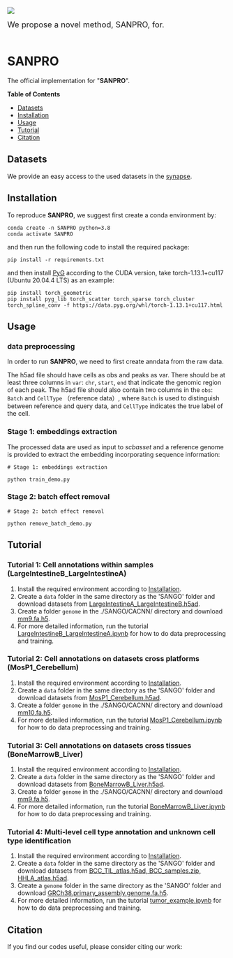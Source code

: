 ![](figures/model.png)

<font size=4> We propose a novel method, SANPRO, for.  </font> <br><br>


# SANPRO

The official implementation for "**SANPRO**".

**Table of Contents**

* [Datasets](#Datasets)
* [Installation](#Installation)
* [Usage](#Usage)
* [Tutorial](#Tutorial)
* [Citation](#Citation)

## Datasets


We provide an easy access to the used datasets in the [synapse](https://www.synapse.org/#!Synapse:syn52559388/files/).


## Installation

To reproduce **SANPRO**, we suggest first create a conda environment by:

~~~shell
conda create -n SANPRO python=3.8
conda activate SANPRO
~~~

and then run the following code to install the required package:

~~~shell
pip install -r requirements.txt
~~~

and then install [PyG](https://pytorch-geometric.readthedocs.io/en/latest/install/installation.html) according to the CUDA version, take torch-1.13.1+cu117 (Ubuntu 20.04.4 LTS) as an example:

~~~shell
pip install torch_geometric
pip install pyg_lib torch_scatter torch_sparse torch_cluster torch_spline_conv -f https://data.pyg.org/whl/torch-1.13.1+cu117.html
~~~

## Usage

### data preprocessing


In order to run **SANPRO**, we need to first create anndata from the raw data.

The h5ad file should have cells as obs and peaks as var. There should be at least three columns in `var`:  `chr`, `start`, `end` that indicate the genomic region of each peak. The h5ad file should also contain two columns in the `obs`: `Batch` and `CellType` （reference data）, where `Batch` is used to distinguish between reference and query data, and `CellType` indicates the true label of the cell.


### Stage 1: embeddings extraction

The processed data are used as input to *scbasset* and a reference genome is provided to extract the embedding incorporating sequence information: 

~~~shell
# Stage 1: embeddings extraction

python train_demo.py
~~~


### Stage 2: batch effect removal

~~~shell
# Stage 2: batch effect removal

python remove_batch_demo.py 
~~~


## Tutorial

### Tutorial 1: Cell annotations within samples (LargeIntestineB_LargeIntestineA)
1. Install the required environment according to [Installation](#Installation).
2. Create a `data` folder in the same directory as the 'SANGO' folder and download datasets from [LargeIntestineA_LargeIntestineB.h5ad](https://www.synapse.org/#!Synapse:syn52559388/files/).
3. Create a folder `genome` in the ./SANGO/CACNN/ directory and download [mm9.fa.h5](https://www.synapse.org/#!Synapse:syn52559388/files/).
4. For more detailed information, run the tutorial [LargeIntestineB_LargeIntestineA.ipynb](LargeIntestineB_LargeIntestineA.ipynb) for how to do data preprocessing and training.


### Tutorial 2: Cell annotations on datasets cross platforms (MosP1_Cerebellum)
1. Install the required environment according to [Installation](#Installation).
2. Create a `data` folder in the same directory as the 'SANGO' folder and download datasets from [MosP1_Cerebellum.h5ad](https://www.synapse.org/#!Synapse:syn52559388/files/).
3. Create a folder `genome` in the ./SANGO/CACNN/ directory and download [mm10.fa.h5](https://www.synapse.org/#!Synapse:syn52559388/files/).
4. For more detailed information, run the tutorial [MosP1_Cerebellum.ipynb](MosP1_Cerebellum.ipynb) for how to do data preprocessing and training.




### Tutorial 3: Cell annotations on datasets cross tissues (BoneMarrowB_Liver)
1. Install the required environment according to [Installation](#Installation).
2. Create a `data` folder in the same directory as the 'SANGO' folder and download datasets from [BoneMarrowB_Liver.h5ad](https://www.synapse.org/#!Synapse:syn52559388/files/).
3. Create a folder `genome` in the ./SANGO/CACNN/ directory and download [mm9.fa.h5](https://www.synapse.org/#!Synapse:syn52559388/files/).
4. For more detailed information, run the tutorial [BoneMarrowB_Liver.ipynb](BoneMarrowB_Liver.ipynb) for how to do data preprocessing and training.


### Tutorial 4: Multi-level cell type annotation and unknown cell type identification
1. Install the required environment according to [Installation](#Installation).
2. Create a `data` folder in the same directory as the 'SANGO' folder and download datasets from [BCC_TIL_atlas.h5ad, BCC_samples.zip, HHLA_atlas.h5ad](https://www.synapse.org/#!Synapse:syn52559388/files/).
3. Create a `genome` folder in the same directory as the 'SANGO' folder and download [GRCh38.primary_assembly.genome.fa.h5](https://www.synapse.org/#!Synapse:syn52559388/files/).
4. For more detailed information, run the tutorial [tumor_example.ipynb](tumor_example.ipynb) for how to do data preprocessing and training.


## Citation

If you find our codes useful, please consider citing our work:

~~~bibtex

~~~
